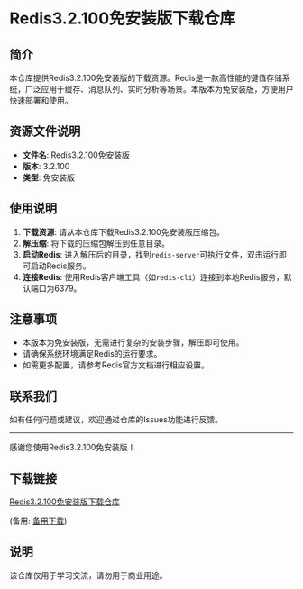 # Redis3.2.100免安装版下载仓库

## 简介

本仓库提供Redis3.2.100免安装版的下载资源。Redis是一款高性能的键值存储系统，广泛应用于缓存、消息队列、实时分析等场景。本版本为免安装版，方便用户快速部署和使用。

## 资源文件说明

- **文件名**: Redis3.2.100免安装版
- **版本**: 3.2.100
- **类型**: 免安装版

## 使用说明

1. **下载资源**: 请从本仓库下载Redis3.2.100免安装版压缩包。
2. **解压缩**: 将下载的压缩包解压到任意目录。
3. **启动Redis**: 进入解压后的目录，找到`redis-server`可执行文件，双击运行即可启动Redis服务。
4. **连接Redis**: 使用Redis客户端工具（如`redis-cli`）连接到本地Redis服务，默认端口为6379。

## 注意事项

- 本版本为免安装版，无需进行复杂的安装步骤，解压即可使用。
- 请确保系统环境满足Redis的运行要求。
- 如需更多配置，请参考Redis官方文档进行相应设置。

## 联系我们

如有任何问题或建议，欢迎通过仓库的Issues功能进行反馈。

---

感谢您使用Redis3.2.100免安装版！

## 下载链接
[Redis3.2.100免安装版下载仓库](https://pan.quark.cn/s/afdb99893a6f) 

(备用: [备用下载](https://pan.baidu.com/s/1ahDvTHOMKFsokRyYNhQo6g?pwd=1234))

## 说明

该仓库仅用于学习交流，请勿用于商业用途。
